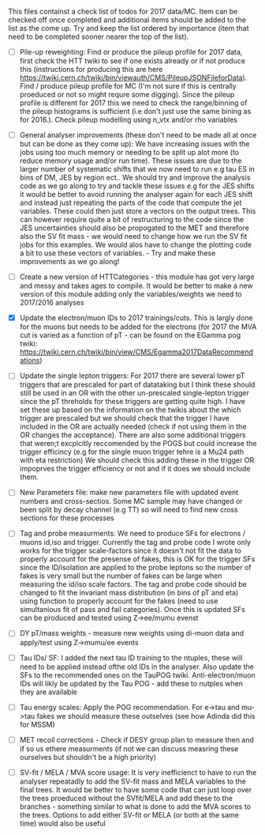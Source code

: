  This files containst a check list of todos for 2017 data/MC. Item can be checked off once completed and additional items should be added to the list as the come up. Try and keep the list ordered by importance (item that need to be completed sooner nearer the top of the list).

- [ ] Pile-up reweighting: Find or produce the pileup profile for 2017 data, first check the HTT twiki to see if one exists already or if not produce this (instructions for producing this are here https://twiki.cern.ch/twiki/bin/viewauth/CMS/PileupJSONFileforData). Find / produce pileup profile for MC (I'm not sure if this is centrally proeduced or not so might requre some digging). Since the pileup profile is different for 2017 this we need to check the range/binning of the pileup histograms is sufficient (i.e don't just use the same bining as for 2016.). Check pileup modelling using n_vtx and/or rho variables

- [ ] General analyser improvements (these don't need to be made all at once but can be done as they come up): We have increasing issues with the jobs using too much memory or needing to be split up alot more (to reduce memory usage and/or run time). These issues are due to the larger number of systematic shifts that we now need to run e.g tau ES in bins of DM, JES by region ect.. We should try and improve the analysis code as we go along to try and tackle these issues e.g for the JES shifts it would be better to avoid running the analyser again for each JES shift and instead just repeating the parts of the code that compute the jet variables. These could then just store a vectors on the output trees. This can however require quite a bit of restructuring to the code since the JES uncertainties should also be propogated to the MET and therefore also the SV fit mass - we would need to change how we run the SV fit jobs for this examples. We would alos have to change the plotting code a bit to use these vectors of variables. - Try and make these improvements as we go along!

- [ ] Create a new version of HTTCategories - this module has got very large and messy and takes ages to compile. It would be better to make a new version of this module adding only the variables/weights we need to 2017/2016 analyses

- [x] Update the electron/muon IDs to 2017 trainings/cuts. This is largly done for the muons but needs to be added for the electrons (for 2017 the MVA cut is varied as a function of pT - can be found on the EGamma pog twiki: https://twiki.cern.ch/twiki/bin/view/CMS/Egamma2017DataRecommendations)

- [ ] Update the single lepton triggers: For 2017 there are several lower pT triggers that are prescaled for part of datataking but I think these should still be used in an OR with the other un-prescaled single-lepton trigger since the pT threholds for these triggers are getting quite high. I have set these up based on the information on the twikis about the which trigger are prescaled but we should check that the trigger I have included in the OR are actually needed (check if not using them in the OR changes the acceptance). There are also some additional triggers that weren;t excplcitly reccomended by the POGS but could increase the trigger efficincy (e.g for the single muon trigger tehre is a Mu24 path with eta restriction) We should check this adding these in the trigger OR impoprves the trigger efficiency or not and if it does we should include them.

- [ ] New Parameters file: make new parameters file with updated event numbers and cross-sectios. Some MC sample may have changed or been split by decay channel (e.g TT) so will need to find new cross sections for these processes

- [ ] Tag and probe measurments: We need to produce SFs for electrons / muons id,iso and trigger. Currently the tag and probe code I wrote only works for the trigger scale-factors since it doesn't not fit the data to properly account for the presense of fakes, this is OK for the trigger SFs since the ID/isolation are applied to the probe leptons so the number of fakes is very small but the number of fakes can be large when measuring the id/iso scale factors. The tag and probe code should be changed to fit the invariant mass distribution (in bins of pT and eta) using function to properly account for the fakes (need to use simultanious fit of pass and fail categories). Once this is updated SFs can be produced and tested using Z->ee/mumu evenst 

- [ ] DY pT/mass weights - measure new weights using di-muon data and apply/test using Z->mumu/ee events

- [ ] Tau IDs/ SF: I added the next tau ID training to the ntuples, these will need to be applied instead ofthe old IDs in the analyser. Also update the SFs to the recommended ones on the TauPOG twiki. Anti-electron/muon IDs will likly be updated by the Tau POG - add these to nutples when they are available

- [ ] Tau energy scales: Apply the POG recommendation. For e->tau and mu->tau fakes we should measure these outselves (see how Adinda did this for MSSM)

- [ ] MET recoil corrections - Check if DESY group plan to measure then and if so us ethere measurments (if not we can discuss measring these ourselves but shouldn't be a high priority)

- [ ] SV-fit / MELA / MVA score usage: It is very inefficienct to have to run the analyser repeatadly to add the SV-fit mass and MELA variables to the final trees. It would be better to have some code that can just loop over the trees proeduced without the SVfit/MELA and add these to the branches - something similar to what is done to add the MVA scores to the trees. Options to add either SV-fit or MELA (or both at the same time) would also be useful

